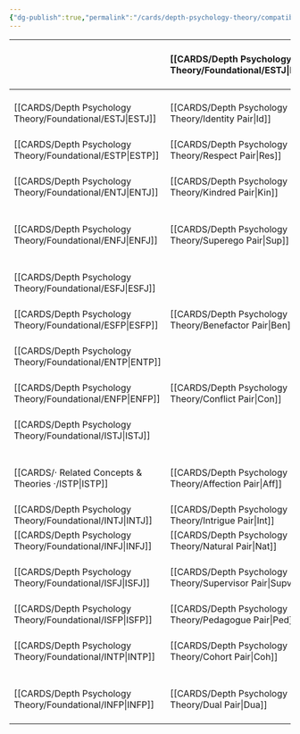 ```yaml
---
{"dg-publish":true,"permalink":"/cards/depth-psychology-theory/compatibility/","noteIcon":"1","created":"2023-01-20T12:07:40.731+01:00","updated":"2023-04-30T13:10:08.895+02:00"}
---
```



|              |   [[CARDS/Depth Psychology Theory/Foundational/ESTJ\|ESTJ]]|   [[CARDS/Depth Psychology Theory/Foundational/ESTP\|ESTP]]|   [[CARDS/Depth Psychology Theory/Foundational/ENTJ\|ENTJ]]|   [[CARDS/Depth Psychology Theory/Foundational/ENFJ\|ENFJ]]|   [[CARDS/Depth Psychology Theory/Foundational/ESFJ\|ESFJ]]|[[CARDS/Depth Psychology Theory/Foundational/ESFP\|ESFP]]|   [[CARDS/Depth Psychology Theory/Foundational/ENTP\|ENTP]]|   [[CARDS/Depth Psychology Theory/Foundational/ENFP\|ENFP]]                                    |   [[CARDS/Depth Psychology Theory/Foundational/ISTJ\|ISTJ]]                                |   [[CARDS/· Related Concepts & Theories ·/ISTP\|ISTP]]                                     |   [[CARDS/Depth Psychology Theory/Foundational/INTJ\|INTJ]]                                  |   [[CARDS/Depth Psychology Theory/Foundational/INFJ\|INFJ]]                              |   [[CARDS/Depth Psychology Theory/Foundational/ISFJ\|ISFJ]]                                  |   [[CARDS/Depth Psychology Theory/Foundational/ISFP\|ISFP]]                                     |   [[CARDS/Depth Psychology Theory/Foundational/INTP\|INTP]]                               |   [[CARDS/Depth Psychology Theory/Foundational/INFP\|INFP]]                                |
|:-------------|:------------------------------------------------|:----------------------------------------------|:----------------------------------------------|:------------------------------------------------|:----------------------------------------------|:----------------------------------------------|:---------------------------------------------|:----------------------------------------------|:------------------------------------------|:-----------------------------------------------|:--------------------------------------------|:----------------------------------------|:--------------------------------------------|:-----------------------------------------------|:-----------------------------------------|:------------------------------------------|
|   [[CARDS/Depth Psychology Theory/Foundational/ESTJ\|ESTJ]]   |   [[CARDS/Depth Psychology Theory/Identity Pair\|Id]] |  [[CARDS/Depth Psychology Theory/Respect Pair\|Res]]|   [[CARDS/Depth Psychology Theory/Kindred Pair\|Kin]]|  [[CARDS/Depth Psychology Theory/Superego Pair\|Sup]]||  [[CARDS/Depth Psychology Theory/Benefactor Pair\|Ben]]||   [[CARDS/Depth Psychology Theory/Conflict Pair\|Con]]||   [[CARDS/Depth Psychology Theory/Affection Pair\|Aff]]|  [[CARDS/Depth Psychology Theory/Intrigue Pair\|Int]]|   [[CARDS/Depth Psychology Theory/Natural Pair\|Nat]]|   [[CARDS/Depth Psychology Theory/Supervisor Pair\|Supv]]                                |  [[CARDS/Depth Psychology Theory/Pedagogue Pair\|Ped]]                        |        [[CARDS/Depth Psychology Theory/Cohort Pair\|Coh]]                                  |    [[CARDS/Depth Psychology Theory/Dual Pair\|Dua]]                    |
|   [[CARDS/Depth Psychology Theory/Foundational/ESTP\|ESTP]]   |   [[CARDS/Depth Psychology Theory/Respect Pair\|Res]]| [[CARDS/Depth Psychology Theory/Identity Pair\|Id]]||| [[CARDS/Depth Psychology Theory/Benefactor Pair\|Ben]]         ||[[CARDS/Depth Psychology Theory/Kindred Pair\|Kin]]|  [[CARDS/Depth Psychology Theory/Superego Pair\|Sup]]|  [[CARDS/Depth Psychology Theory/Affection Pair\|Aff]]||      [[CARDS/Depth Psychology Theory/Cohort Pair\|Coh]]                                           |  [[CARDS/Depth Psychology Theory/Dual Pair\|Dua]]                             |   [[CARDS/Depth Psychology Theory/Pedagogue Pair\|Ped]]                 |                                                |                                          |                                           |
|   [[CARDS/Depth Psychology Theory/Foundational/ENTJ\|ENTJ]]   |   [[CARDS/Depth Psychology Theory/Kindred Pair\|Kin]]|| [[CARDS/Depth Psychology Theory/Identity Pair\|Id]]||  [[CARDS/Depth Psychology Theory/Superego Pair\|Sup]]||  [[CARDS/Depth Psychology Theory/Respect Pair\|Res]]| [[CARDS/Depth Psychology Theory/Benefactor Pair\|Ben]]|[[CARDS/Depth Psychology Theory/Intrigue Pair\|Int]]|[[CARDS/Depth Psychology Theory/Cohort Pair\|Coh]]|||[[CARDS/Depth Psychology Theory/Natural Pair\|Nat]] |  [[CARDS/Depth Psychology Theory/Dual Pair\|Dua]]|  [[CARDS/Depth Psychology Theory/Affection Pair\|Aff]]|   [[CARDS/Depth Psychology Theory/Pedagogue Pair\|Ped]]|
|   [[CARDS/Depth Psychology Theory/Foundational/ENFJ\|ENFJ]]   |   [[CARDS/Depth Psychology Theory/Superego Pair\|Sup]]||| [[CARDS/Depth Psychology Theory/Identity Pair\|Id]]|   [[CARDS/Depth Psychology Theory/Kindred Pair\|Kin]]        ||  [[CARDS/Depth Psychology Theory/Benefactor Pair\|Ben]]|  [[CARDS/Depth Psychology Theory/Respect Pair\|Res]]|| [[CARDS/Depth Psychology Theory/Dual Pair\|Dua]]|||[[CARDS/Depth Psychology Theory/Intrigue Pair\|Int]]|[[CARDS/Depth Psychology Theory/Cohort Pair\|Coh]]| [[CARDS/Depth Psychology Theory/Pedagogue Pair\|Ped]]| [[CARDS/Depth Psychology Theory/Affection Pair\|Aff]]                    |
|   [[CARDS/Depth Psychology Theory/Foundational/ESFJ\|ESFJ]]   || [[CARDS/Depth Psychology Theory/Benefactor Pair\|Ben]]| [[CARDS/Depth Psychology Theory/Superego Pair\|Sup]]|[[CARDS/Depth Psychology Theory/Kindred Pair\|Kin]]| [[CARDS/Depth Psychology Theory/Identity Pair\|Id]]|  [[CARDS/Depth Psychology Theory/Respect Pair\|Res]]|[[CARDS/Depth Psychology Theory/Conflict Pair\|Con]] || | [[CARDS/Depth Psychology Theory/Pedagogue Pair\|Ped]]|[[CARDS/Depth Psychology Theory/Natural Pair\|Nat]] | [[CARDS/Depth Psychology Theory/Intrigue Pair\|Int]]|                                             | [[CARDS/Depth Psychology Theory/Affection Pair\|Aff]]                   |  [[CARDS/Depth Psychology Theory/Dual Pair\|Dua]]                    |                      [[CARDS/Depth Psychology Theory/Cohort Pair\|Coh]]                        |
|   [[CARDS/Depth Psychology Theory/Foundational/ESFP\|ESFP]]   |  [[CARDS/Depth Psychology Theory/Benefactor Pair\|Ben]]|||| [[CARDS/Depth Psychology Theory/Respect Pair\|Res]]| [[CARDS/Depth Psychology Theory/Identity Pair\|Id]]|  [[CARDS/Depth Psychology Theory/Superego Pair\|Sup]]|[[CARDS/Depth Psychology Theory/Kindred Pair\|Kin]]|||  [[CARDS/Depth Psychology Theory/Dual Pair\|Dua]]|[[CARDS/Depth Psychology Theory/Cohort Pair\|Coh]]|  [[CARDS/Depth Psychology Theory/Affection Pair\|Aff]]|||[[CARDS/Depth Psychology Theory/Intrigue Pair\|Int]]|
|   [[CARDS/Depth Psychology Theory/Foundational/ENTP\|ENTP]]   ||  [[CARDS/Depth Psychology Theory/Kindred Pair\|Kin]]| [[CARDS/Depth Psychology Theory/Respect Pair\|Res]]| [[CARDS/Depth Psychology Theory/Benefactor Pair\|Ben]]||  [[CARDS/Depth Psychology Theory/Superego Pair\|Sup]]| [[CARDS/Depth Psychology Theory/Identity Pair\|Id]]||[[CARDS/Depth Psychology Theory/Cohort Pair\|Coh]]|[[CARDS/Depth Psychology Theory/Intrigue Pair\|Int]]|  [[CARDS/Depth Psychology Theory/Affection Pair\|Aff]]|  [[CARDS/Depth Psychology Theory/Pedagogue Pair\|Ped]]|  [[CARDS/Depth Psychology Theory/Dual Pair\|Dua]]||||
|   [[CARDS/Depth Psychology Theory/Foundational/ENFP\|ENFP]]   |  [[CARDS/Depth Psychology Theory/Conflict Pair\|Con]]|  [[CARDS/Depth Psychology Theory/Superego Pair\|Sup]]| [[CARDS/Depth Psychology Theory/Benefactor Pair\|Ben]]|  [[CARDS/Depth Psychology Theory/Respect Pair\|Res]]||    [[CARDS/Depth Psychology Theory/Kindred Pair\|Kin]]       || [[CARDS/Depth Psychology Theory/Identity Pair\|Id]]|||   [[CARDS/Depth Psychology Theory/Pedagogue Pair\|Ped]]|  [[CARDS/Depth Psychology Theory/Affection Pair\|Aff]]|[[CARDS/Depth Psychology Theory/Cohort Pair\|Coh]]|[[CARDS/Depth Psychology Theory/Intrigue Pair\|Int]]|||
|   [[CARDS/Depth Psychology Theory/Foundational/ISTJ\|ISTJ]]   || [[CARDS/Depth Psychology Theory/Affection Pair\|Aff]]|[[CARDS/Depth Psychology Theory/Intrigue Pair\|Int]]|||  [[CARDS/Depth Psychology Theory/Pedagogue Pair\|Ped]]| [[CARDS/Depth Psychology Theory/Cohort Pair\|Coh]]    | [[CARDS/Depth Psychology Theory/Dual Pair\|Dua]]| [[CARDS/Depth Psychology Theory/Identity Pair\|Id]]|  [[CARDS/Depth Psychology Theory/Respect Pair\|Res]]|  [[CARDS/Depth Psychology Theory/Kindred Pair\|Kin]]|   [[CARDS/Depth Psychology Theory/Superego Pair\|Sup]]|                                             |  [[CARDS/Depth Psychology Theory/Benefactor Pair\|Ben]]              |                                          |                                           |
|   [[CARDS/· Related Concepts & Theories ·/ISTP\|ISTP]]   | [[CARDS/Depth Psychology Theory/Affection Pair\|Aff]]|| [[CARDS/Depth Psychology Theory/Cohort Pair\|Coh]]    | [[CARDS/Depth Psychology Theory/Dual Pair\|Dua]]|  [[CARDS/Depth Psychology Theory/Pedagogue Pair\|Ped]]||||  [[CARDS/Depth Psychology Theory/Respect Pair\|Res]]| [[CARDS/Depth Psychology Theory/Identity Pair\|Id]]|||  [[CARDS/Depth Psychology Theory/Benefactor Pair\|Ben]]||[[CARDS/Depth Psychology Theory/Kindred Pair\|Kin]]|  [[CARDS/Depth Psychology Theory/Superego Pair\|Sup]]|
|   [[CARDS/Depth Psychology Theory/Foundational/INTJ\|INTJ]]   | [[CARDS/Depth Psychology Theory/Intrigue Pair\|Int]]| [[CARDS/Depth Psychology Theory/Cohort Pair\|Coh]]    |||| [[CARDS/Depth Psychology Theory/Dual Pair\|Dua]]|  [[CARDS/Depth Psychology Theory/Affection Pair\|Aff]]|  [[CARDS/Depth Psychology Theory/Pedagogue Pair\|Ped]]|[[CARDS/Depth Psychology Theory/Kindred Pair\|Kin]]|| [[CARDS/Depth Psychology Theory/Identity Pair\|Id]]||  [[CARDS/Depth Psychology Theory/Superego Pair\|Sup]]||  [[CARDS/Depth Psychology Theory/Respect Pair\|Res]]        | [[CARDS/Depth Psychology Theory/Benefactor Pair\|Ben]]         |
|   [[CARDS/Depth Psychology Theory/Foundational/INFJ\|INFJ]]   |  [[CARDS/Depth Psychology Theory/Natural Pair\|Nat]]|  [[CARDS/Depth Psychology Theory/Dual Pair\|Dua]]| [[CARDS/Depth Psychology Theory/Supervisor Pair\|Supv]]||[[CARDS/Depth Psychology Theory/Intrigue Pair\|Int]]| [[CARDS/Depth Psychology Theory/Cohort Pair\|Coh]]    |  [[CARDS/Depth Psychology Theory/Pedagogue Pair\|Ped]]| [[CARDS/Depth Psychology Theory/Affection Pair\|Aff]]|  [[CARDS/Depth Psychology Theory/Superego Pair\|Sup]]||| [[CARDS/Depth Psychology Theory/Identity Pair\|Id]]|[[CARDS/Depth Psychology Theory/Kindred Pair\|Kin]]||  [[CARDS/Depth Psychology Theory/Benefactor Pair\|Ben]]           |  [[CARDS/Depth Psychology Theory/Respect Pair\|Res]]          |
|   [[CARDS/Depth Psychology Theory/Foundational/ISFJ\|ISFJ]]   |    [[CARDS/Depth Psychology Theory/Supervisor Pair\|Supv]]|  [[CARDS/Depth Psychology Theory/Pedagogue Pair\|Ped]]||[[CARDS/Depth Psychology Theory/Intrigue Pair\|Int]]|| [[CARDS/Depth Psychology Theory/Affection Pair\|Aff]]|| [[CARDS/Depth Psychology Theory/Cohort Pair\|Coh]]    |   |  [[CARDS/Depth Psychology Theory/Benefactor Pair\|Ben]]|  [[CARDS/Depth Psychology Theory/Superego Pair\|Sup]]|[[CARDS/Depth Psychology Theory/Kindred Pair\|Kin]]| [[CARDS/Depth Psychology Theory/Identity Pair\|Id]]                       |  [[CARDS/Depth Psychology Theory/Respect Pair\|Res]]                |                                          |                                           |
|   [[CARDS/Depth Psychology Theory/Foundational/ISFP\|ISFP]]   | [[CARDS/Depth Psychology Theory/Pedagogue Pair\|Ped]]|| [[CARDS/Depth Psychology Theory/Dual Pair\|Dua]]|     [[CARDS/Depth Psychology Theory/Cohort Pair\|Coh]]|  [[CARDS/Depth Psychology Theory/Affection Pair\|Aff]]||||||||  [[CARDS/Depth Psychology Theory/Respect Pair\|Res]]| [[CARDS/Depth Psychology Theory/Identity Pair\|Id]]| [[CARDS/Depth Psychology Theory/Superego Pair\|Sup]]|[[CARDS/Depth Psychology Theory/Kindred Pair\|Kin]]|
|   [[CARDS/Depth Psychology Theory/Foundational/INTP\|INTP]]   | [[CARDS/Depth Psychology Theory/Cohort Pair\|Coh]]|[[CARDS/Depth Psychology Theory/Intrigue Pair\|Int]]| [[CARDS/Depth Psychology Theory/Affection Pair\|Aff]]|  [[CARDS/Depth Psychology Theory/Pedagogue Pair\|Ped]]|  [[CARDS/Depth Psychology Theory/Dual Pair\|Dua]]|||||[[CARDS/Depth Psychology Theory/Kindred Pair\|Kin]]| [[CARDS/Depth Psychology Theory/Respect Pair\|Res]]|  [[CARDS/Depth Psychology Theory/Benefactor Pair\|Ben]]|| [[CARDS/Depth Psychology Theory/Superego Pair\|Sup]]| [[CARDS/Depth Psychology Theory/Identity Pair\|Id]]||
|   [[CARDS/Depth Psychology Theory/Foundational/INFP\|INFP]]   |  [[CARDS/Depth Psychology Theory/Dual Pair\|Dua]]|  [[CARDS/Depth Psychology Theory/Natural Pair\|Nat]]|  [[CARDS/Depth Psychology Theory/Pedagogue Pair\|Ped]]|  [[CARDS/Depth Psychology Theory/Affection Pair\|Aff]]| [[CARDS/Depth Psychology Theory/Cohort Pair\|Coh]]|[[CARDS/Depth Psychology Theory/Intrigue Pair\|Int]]||||  [[CARDS/Depth Psychology Theory/Superego Pair\|Sup]]| [[CARDS/Depth Psychology Theory/Benefactor Pair\|Ben]]| [[CARDS/Depth Psychology Theory/Respect Pair\|Res]]||[[CARDS/Depth Psychology Theory/Kindred Pair\|Kin]]|| [[CARDS/Depth Psychology Theory/Identity Pair\|Id]]                     |  
